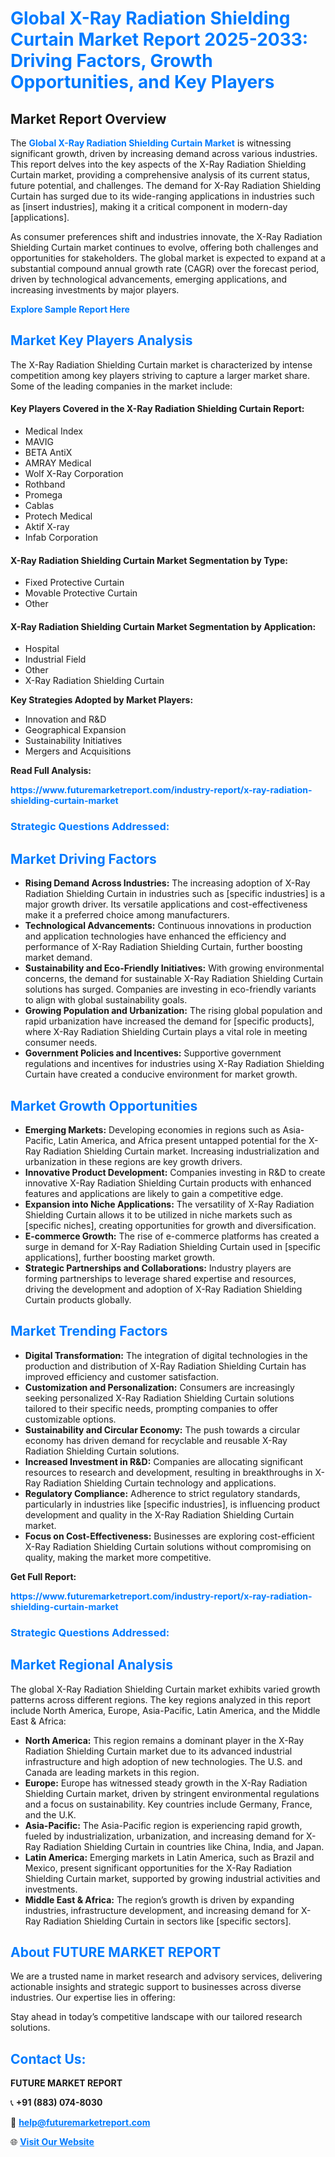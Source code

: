 <h1 style="color: #007BFF;">Global X-Ray Radiation Shielding Curtain Market Report 2025-2033: Driving Factors, Growth Opportunities, and Key Players</h1>

<section id="overview">
<h2>Market Report Overview</h2>
<p>The <a href="https://www.futuremarketreport.com/industry-report/x-ray-radiation-shielding-curtain-market" style="color: #007BFF; text-decoration: none;"><strong>Global X-Ray Radiation Shielding Curtain Market</strong></a> is witnessing significant growth, driven by increasing demand across various industries. This report delves into the key aspects of the X-Ray Radiation Shielding Curtain market, providing a comprehensive analysis of its current status, future potential, and challenges. The demand for X-Ray Radiation Shielding Curtain has surged due to its wide-ranging applications in industries such as [insert industries], making it a critical component in modern-day [applications].</p>
<p>As consumer preferences shift and industries innovate, the X-Ray Radiation Shielding Curtain market continues to evolve, offering both challenges and opportunities for stakeholders. The global market is expected to expand at a substantial compound annual growth rate (CAGR) over the forecast period, driven by technological advancements, emerging applications, and increasing investments by major players.</p>
</section>

<section id="overview">
<p><a href="https://www.futuremarketreport.com/request-sample/reportId=123595" style="color: #007BFF; text-decoration: none;"><strong>Explore Sample Report Here</strong></a></p>
</section>

<section id="key-players">
<h2 style="color: #007BFF;">Market Key Players Analysis</h2>
<p>The X-Ray Radiation Shielding Curtain market is characterized by intense competition among key players striving to capture a larger market share. Some of the leading companies in the market include:</p>
<h4>Key Players Covered in the X-Ray Radiation Shielding Curtain Report:</h4>
<ul><li>Medical Index</li><li>MAVIG</li><li>BETA AntiX</li><li>AMRAY Medical</li><li>Wolf X-Ray Corporation</li><li>Rothband</li><li>Promega</li><li>Cablas</li><li>Protech Medical</li><li>Aktif X-ray</li><li>Infab Corporation</li></ul>
<h4>X-Ray Radiation Shielding Curtain Market Segmentation by Type:</h4>
<ul><li>Fixed Protective Curtain</li><li>Movable Protective Curtain</li><li>Other</li></ul>

<h4>X-Ray Radiation Shielding Curtain Market Segmentation by Application:</h4>
<ul><li>Hospital</li><li>Industrial Field</li><li>Other</li><li>X-Ray Radiation Shielding Curtain</li></ul>
<p><strong>Key Strategies Adopted by Market Players:</strong></p>
<ul>
<li>Innovation and R&D</li>
<li>Geographical Expansion</li>
<li>Sustainability Initiatives</li>
<li>Mergers and Acquisitions</li>
</ul>
</section>

<section>
<p><strong>Read Full Analysis: </strong></p><a href="https://www.futuremarketreport.com/industry-report/x-ray-radiation-shielding-curtain-market" style="color: #007BFF; text-decoration: none;"><strong>https://www.futuremarketreport.com/industry-report/x-ray-radiation-shielding-curtain-market</strong></a>
<h3 style="color: #007BFF;">Strategic Questions Addressed:</h3>
</section>

<section id="driving-factors">
<h2 style="color: #007BFF;">Market Driving Factors</h2>
<ul>
<li><strong>Rising Demand Across Industries:</strong> The increasing adoption of X-Ray Radiation Shielding Curtain in industries such as [specific industries] is a major growth driver. Its versatile applications and cost-effectiveness make it a preferred choice among manufacturers.</li>
<li><strong>Technological Advancements:</strong> Continuous innovations in production and application technologies have enhanced the efficiency and performance of X-Ray Radiation Shielding Curtain, further boosting market demand.</li>
<li><strong>Sustainability and Eco-Friendly Initiatives:</strong> With growing environmental concerns, the demand for sustainable X-Ray Radiation Shielding Curtain solutions has surged. Companies are investing in eco-friendly variants to align with global sustainability goals.</li>
<li><strong>Growing Population and Urbanization:</strong> The rising global population and rapid urbanization have increased the demand for [specific products], where X-Ray Radiation Shielding Curtain plays a vital role in meeting consumer needs.</li>
<li><strong>Government Policies and Incentives:</strong> Supportive government regulations and incentives for industries using X-Ray Radiation Shielding Curtain have created a conducive environment for market growth.</li>
</ul>
</section>

<section id="growth-opportunities">
<h2 style="color: #007BFF;">Market Growth Opportunities</h2>
<ul>
<li><strong>Emerging Markets:</strong> Developing economies in regions such as Asia-Pacific, Latin America, and Africa present untapped potential for the X-Ray Radiation Shielding Curtain market. Increasing industrialization and urbanization in these regions are key growth drivers.</li>
<li><strong>Innovative Product Development:</strong> Companies investing in R&D to create innovative X-Ray Radiation Shielding Curtain products with enhanced features and applications are likely to gain a competitive edge.</li>
<li><strong>Expansion into Niche Applications:</strong> The versatility of X-Ray Radiation Shielding Curtain allows it to be utilized in niche markets such as [specific niches], creating opportunities for growth and diversification.</li>
<li><strong>E-commerce Growth:</strong> The rise of e-commerce platforms has created a surge in demand for X-Ray Radiation Shielding Curtain used in [specific applications], further boosting market growth.</li>
<li><strong>Strategic Partnerships and Collaborations:</strong> Industry players are forming partnerships to leverage shared expertise and resources, driving the development and adoption of X-Ray Radiation Shielding Curtain products globally.</li>
</ul>
</section>

<section id="trending-factors">
<h2 style="color: #007BFF;">Market Trending Factors</h2>
<ul>
<li><strong>Digital Transformation:</strong> The integration of digital technologies in the production and distribution of X-Ray Radiation Shielding Curtain has improved efficiency and customer satisfaction.</li>
<li><strong>Customization and Personalization:</strong> Consumers are increasingly seeking personalized X-Ray Radiation Shielding Curtain solutions tailored to their specific needs, prompting companies to offer customizable options.</li>
<li><strong>Sustainability and Circular Economy:</strong> The push towards a circular economy has driven demand for recyclable and reusable X-Ray Radiation Shielding Curtain solutions.</li>
<li><strong>Increased Investment in R&D:</strong> Companies are allocating significant resources to research and development, resulting in breakthroughs in X-Ray Radiation Shielding Curtain technology and applications.</li>
<li><strong>Regulatory Compliance:</strong> Adherence to strict regulatory standards, particularly in industries like [specific industries], is influencing product development and quality in the X-Ray Radiation Shielding Curtain market.</li>
<li><strong>Focus on Cost-Effectiveness:</strong> Businesses are exploring cost-efficient X-Ray Radiation Shielding Curtain solutions without compromising on quality, making the market more competitive.</li>
</ul>
</section>

<section>
<p><strong>Get Full Report: </strong></p><a href="https://www.futuremarketreport.com/industry-report/x-ray-radiation-shielding-curtain-market" style="color: #007BFF; text-decoration: none;"><strong>https://www.futuremarketreport.com/industry-report/x-ray-radiation-shielding-curtain-market</strong></a>
<h3 style="color: #007BFF;">Strategic Questions Addressed:</h3>
</section>


<section id="regional-analysis">
<h2 style="color: #007BFF;">Market Regional Analysis</h2>
<p>The global X-Ray Radiation Shielding Curtain market exhibits varied growth patterns across different regions. The key regions analyzed in this report include North America, Europe, Asia-Pacific, Latin America, and the Middle East & Africa:</p>
<ul>
<li><strong>North America:</strong> This region remains a dominant player in the X-Ray Radiation Shielding Curtain market due to its advanced industrial infrastructure and high adoption of new technologies. The U.S. and Canada are leading markets in this region.</li>
<li><strong>Europe:</strong> Europe has witnessed steady growth in the X-Ray Radiation Shielding Curtain market, driven by stringent environmental regulations and a focus on sustainability. Key countries include Germany, France, and the U.K.</li>
<li><strong>Asia-Pacific:</strong> The Asia-Pacific region is experiencing rapid growth, fueled by industrialization, urbanization, and increasing demand for X-Ray Radiation Shielding Curtain in countries like China, India, and Japan.</li>
<li><strong>Latin America:</strong> Emerging markets in Latin America, such as Brazil and Mexico, present significant opportunities for the X-Ray Radiation Shielding Curtain market, supported by growing industrial activities and investments.</li>
<li><strong>Middle East & Africa:</strong> The region’s growth is driven by expanding industries, infrastructure development, and increasing demand for X-Ray Radiation Shielding Curtain in sectors like [specific sectors].</li>
</ul>
</section>

<footer>
<h2 style="color: #007BFF;">About FUTURE MARKET REPORT</h2>
<p>We are a trusted name in market research and advisory services, delivering actionable insights and strategic support to businesses across diverse industries. Our expertise lies in offering:</p>

<p>Stay ahead in today’s competitive landscape with our tailored research solutions.</p>

<h2 style="color: #007BFF;">Contact Us:</h2>
<p><strong>FUTURE MARKET REPORT</strong></p>
<p>📞 <strong>+91 (883) 074-8030</strong></p>
<p>📧 <strong><a href="mailto:help@futuremarketreport.com" style="color: #007BFF;">help@futuremarketreport.com</a></strong></p>
<p>🌐 <strong><a href="https://www.futuremarketreport.com/" style="color: #007BFF;">Visit Our Website</a></strong></p>
</footer>